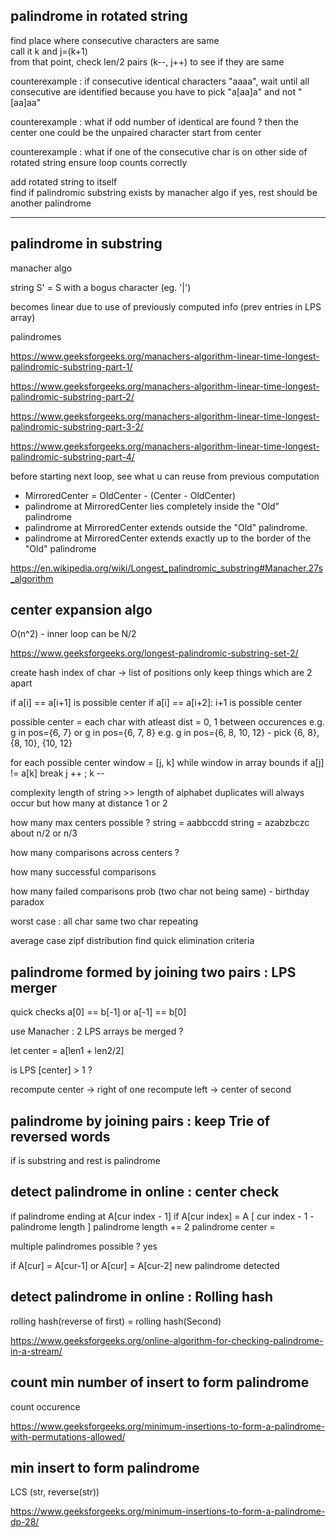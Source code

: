 
## palindrome in rotated string

find place where consecutive characters are same  
call it k and j=(k+1)   
from that point, check len/2 pairs (k--, j++) to see if they are same   

counterexample : if consecutive identical characters "aaaa", 
wait until all consecutive are identified
because you have to pick "a[aa]a" and not "[aa]aa"

counterexample : what if odd number of identical are found ?
then the center one could be the unpaired character
start from center

counterexample : what if one of the consecutive char is on other side of rotated string
ensure loop counts correctly

add rotated string to itself   
find if palindromic substring exists by manacher algo
if yes, rest should be another palindrome


---

## palindrome in substring

manacher algo

string S' = S with a bogus character (eg. '|')

becomes linear due to use of previously computed info (prev entries in LPS array)

palindromes 

https://www.geeksforgeeks.org/manachers-algorithm-linear-time-longest-palindromic-substring-part-1/

https://www.geeksforgeeks.org/manachers-algorithm-linear-time-longest-palindromic-substring-part-2/

https://www.geeksforgeeks.org/manachers-algorithm-linear-time-longest-palindromic-substring-part-3-2/

https://www.geeksforgeeks.org/manachers-algorithm-linear-time-longest-palindromic-substring-part-4/

before starting next loop, see what u can reuse from previous computation

* MirroredCenter = OldCenter - (Center - OldCenter)
* palindrome at MirroredCenter lies completely inside the "Old" palindrome
* palindrome at MirroredCenter extends outside the "Old" palindrome. 
* palindrome at MirroredCenter extends exactly up to the border of the "Old" palindrome

https://en.wikipedia.org/wiki/Longest_palindromic_substring#Manacher.27s_algorithm

## center expansion algo

O(n^2) - inner loop can be N/2

https://www.geeksforgeeks.org/longest-palindromic-substring-set-2/

create hash index of char -> list of positions
only keep things which are 2 apart

if a[i] == a[i+1] 
    is possible center
if a[i] == a[i+2]:
   i+1 is possible center

possible center = each char with atleast dist = 0, 1 between occurences
e.g. g in pos={6, 7} or g in pos={6, 7, 8} 
e.g. g in pos={6, 8, 10, 12} - pick {6, 8}, {8, 10}, {10, 12}

for each possible center 
   window = [j, k]
   while window in array bounds
      if a[j] != a[k] break
      j ++ ; k --
   
complexity
length of string >> length of alphabet 
duplicates will always occur but how many at distance 1 or 2

how many max centers possible ?
string = aabbccdd
string = azabzbczc
about n/2 or n/3

how many comparisons across centers ?

how many successful comparisons

how many failed comparisons
prob (two char not being same) - birthday paradox

worst case : 
all char same
two char repeating

average case
zipf distribution
find quick elimination criteria

## palindrome formed by joining two pairs : LPS merger

quick checks a[0] == b[-1] or a[-1] == b[0]

use Manacher : 2 LPS arrays be merged ? 

let center = a[len1 + len2/2]

is LPS [center] > 1 ?

recompute center -> right of one
recompute left -> center of second

## palindrome by joining pairs : keep Trie of reversed words

if is substring and rest is palindrome

## detect palindrome in online : center check

if palindrome ending at A[cur index - 1] 
   if A[cur index] = A [ cur index - 1 - palindrome length ] 
      palindrome length += 2
      palindrome center = 

multiple palindromes possible ? yes

if A[cur] = A[cur-1] or A[cur] = A[cur-2]
  new palindrome detected


## detect palindrome in online : Rolling hash

rolling hash(reverse of first) = rolling hash(Second)

https://www.geeksforgeeks.org/online-algorithm-for-checking-palindrome-in-a-stream/

## count min number of insert to form palindrome

count occurence 

https://www.geeksforgeeks.org/minimum-insertions-to-form-a-palindrome-with-permutations-allowed/

## min insert to form palindrome

LCS (str, reverse(str))

https://www.geeksforgeeks.org/minimum-insertions-to-form-a-palindrome-dp-28/

